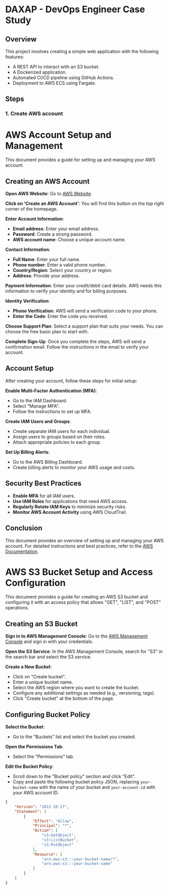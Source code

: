# DAXAP - DevOps Engineer Case Study

## Overview

This project involves creating a simple web application with the following features:
- A REST API to interact with an S3 bucket.
- A Dockerized application.
- Automated CI/CD pipeline using GitHub Actions.
- Deployment to AWS ECS using Fargate.

## Steps

### 1. Create AWS account 

# AWS Account Setup and Management

This document provides a guide for setting up and managing your AWS account.

## Creating an AWS Account

**Open AWS Website**:
   Go to [AWS Website](https://aws.amazon.com).

**Click on 'Create an AWS Account'**:
   You will find this button on the top right corner of the homepage.

**Enter Account Information**:
   - **Email address**: Enter your email address.
   - **Password**: Create a strong password.
   - **AWS account name**: Choose a unique account name.

**Contact Information**:
   - **Full Name**: Enter your full name.
   - **Phone number**: Enter a valid phone number.
   - **Country/Region**: Select your country or region.
   - **Address**: Provide your address.

**Payment Information**:
   Enter your credit/debit card details. AWS needs this information to verify your identity and for billing purposes.

**Identity Verification**:
   - **Phone Verification**: AWS will send a verification code to your phone.
   - **Enter the Code**: Enter the code you received.

**Choose Support Plan**:
   Select a support plan that suits your needs. You can choose the free basic plan to start with.

**Complete Sign-Up**:
   Once you complete the steps, AWS will send a confirmation email. Follow the instructions in the email to verify your account.

## Account Setup

After creating your account, follow these steps for initial setup:

**Enable Multi-Factor Authentication (MFA)**:
   - Go to the IAM Dashboard.
   - Select "Manage MFA".
   - Follow the instructions to set up MFA.

**Create IAM Users and Groups**:
   - Create separate IAM users for each individual.
   - Assign users to groups based on their roles.
   - Attach appropriate policies to each group.

**Set Up Billing Alerts**:
   - Go to the AWS Billing Dashboard.
   - Create billing alerts to monitor your AWS usage and costs.

## Security Best Practices

- **Enable MFA** for all IAM users.
- **Use IAM Roles** for applications that need AWS access.
- **Regularly Rotate IAM Keys** to minimize security risks.
- **Monitor AWS Account Activity** using AWS CloudTrail.

## Conclusion

This document provides an overview of setting up and managing your AWS account. For detailed instructions and best practices, refer to the [AWS Documentation](https://docs.aws.amazon.com/).


# AWS S3 Bucket Setup and Access Configuration

This document provides a guide for creating an AWS S3 bucket and configuring it with an access policy that allows "GET", "LIST", and "POST" operations.

## Creating an S3 Bucket

**Sign in to AWS Management Console**:
   Go to the [AWS Management Console](https://aws.amazon.com/console/) and sign in with your credentials.

**Open the S3 Service**:
   In the AWS Management Console, search for "S3" in the search bar and select the S3 service.

**Create a New Bucket**:
   - Click on "Create bucket".
   - Enter a unique bucket name.
   - Select the AWS region where you want to create the bucket.
   - Configure any additional settings as needed (e.g., versioning, tags).
   - Click "Create bucket" at the bottom of the page.

## Configuring Bucket Policy

**Select the Bucket**:
   - Go to the "Buckets" list and select the bucket you created.

**Open the Permissions Tab**:
   - Select the "Permissions" tab.

**Edit the Bucket Policy**:
   - Scroll down to the "Bucket policy" section and click "Edit".
   - Copy and paste the following bucket policy JSON, replacing `your-bucket-name` with the name of your bucket and `your-account-id` with your AWS account ID.

   ```json
   {
       "Version": "2012-10-17",
       "Statement": [
           {
               "Effect": "Allow",
               "Principal": "*",
               "Action": [
                   "s3:GetObject",
                   "s3:ListBucket",
                   "s3:PutObject"
               ],
               "Resource": [
                   "arn:aws:s3:::your-bucket-name/*",
                   "arn:aws:s3:::your-bucket-name"
               ]
           }
       ]
   }


